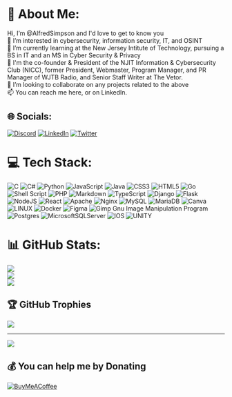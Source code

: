 # 💫 About Me:
 Hi, I’m @AlfredSimpson and I'd love to get to know you<br>👀 I’m interested in cybersecurity, information security, IT, and OSINT<br>🌱 I’m currently learning at the New Jersey Intitute of Technology, pursuing a BS in IT and an MS in Cyber Security & Privacy<br>👑 I'm the co-founder & President of the NJIT Information & Cybersecurity Club (NICC), former President, Webmaster, Program Manager, and PR Manager of WJTB Radio, and Senior Staff Writer at The Vetor.<br>💞️ I’m looking to collaborate on any projects related to the above<br>📫 You can reach me here, or on LinkedIn.


## 🌐 Socials:
[![Discord](https://img.shields.io/badge/Discord-%237289DA.svg?logo=discord&logoColor=white)](https://discord.gg/Cyb3rSw0rd#2280) [![LinkedIn](https://img.shields.io/badge/LinkedIn-%230077B5.svg?logo=linkedin&logoColor=white)](https://linkedin.com/in/AlfredHSimpson) [![Twitter](https://img.shields.io/badge/Twitter-%231DA1F2.svg?logo=Twitter&logoColor=white)](https://twitter.com/alhsimpson) 

# 💻 Tech Stack:
![C](https://img.shields.io/badge/c-%2300599C.svg?style=flat-square&logo=c&logoColor=white) ![C#](https://img.shields.io/badge/c%23-%23239120.svg?style=flat-square&logo=c-sharp&logoColor=white) ![Python](https://img.shields.io/badge/python-3670A0?style=flat-square&logo=python&logoColor=ffdd54) ![JavaScript](https://img.shields.io/badge/javascript-%23323330.svg?style=flat-square&logo=javascript&logoColor=%23F7DF1E) ![Java](https://img.shields.io/badge/java-%23ED8B00.svg?style=flat-square&logo=java&logoColor=white) ![CSS3](https://img.shields.io/badge/css3-%231572B6.svg?style=flat-square&logo=css3&logoColor=white) ![HTML5](https://img.shields.io/badge/html5-%23E34F26.svg?style=flat-square&logo=html5&logoColor=white) ![Go](https://img.shields.io/badge/go-%2300ADD8.svg?style=flat-square&logo=go&logoColor=white) ![Shell Script](https://img.shields.io/badge/shell_script-%23121011.svg?style=flat-square&logo=gnu-bash&logoColor=white) ![PHP](https://img.shields.io/badge/php-%23777BB4.svg?style=flat-square&logo=php&logoColor=white) ![Markdown](https://img.shields.io/badge/markdown-%23000000.svg?style=flat-square&logo=markdown&logoColor=white) ![TypeScript](https://img.shields.io/badge/typescript-%23007ACC.svg?style=flat-square&logo=typescript&logoColor=white) ![Django](https://img.shields.io/badge/django-%23092E20.svg?style=flat-square&logo=django&logoColor=white) ![Flask](https://img.shields.io/badge/flask-%23000.svg?style=flat-square&logo=flask&logoColor=white) ![NodeJS](https://img.shields.io/badge/node.js-6DA55F?style=flat-square&logo=node.js&logoColor=white) ![React](https://img.shields.io/badge/react-%2320232a.svg?style=flat-square&logo=react&logoColor=%2361DAFB) ![Apache](https://img.shields.io/badge/apache-%23D42029.svg?style=flat-square&logo=apache&logoColor=white) ![Nginx](https://img.shields.io/badge/nginx-%23009639.svg?style=flat-square&logo=nginx&logoColor=white) ![MySQL](https://img.shields.io/badge/mysql-%2300f.svg?style=flat-square&logo=mysql&logoColor=white) ![MariaDB](https://img.shields.io/badge/MariaDB-003545?style=flat-square&logo=mariadb&logoColor=white) ![Canva](https://img.shields.io/badge/Canva-%2300C4CC.svg?style=flat-square&logo=Canva&logoColor=white) ![LINUX](https://img.shields.io/badge/Linux-FCC624?style=flat-square&logo=linux&logoColor=black) ![Docker](https://img.shields.io/badge/docker-%230db7ed.svg?style=flat-square&logo=docker&logoColor=white) 	![Figma](https://img.shields.io/badge/figma-%23F24E1E.svg?style=flat-square&logo=figma&logoColor=white) ![Gimp Gnu Image Manipulation Program](https://img.shields.io/badge/Gimp-657D8B?style=flat-square&logo=gimp&logoColor=FFFFFF) ![Postgres](https://img.shields.io/badge/postgres-%23316192.svg?style=flat-square&logo=postgresql&logoColor=white) ![MicrosoftSQLServer](https://img.shields.io/badge/Microsoft%20SQL%20Sever-CC2927?style=flat-square&logo=microsoft%20sql%20server&logoColor=white) ![IOS](https://img.shields.io/badge/IOS-%2320232a.svg?style=flat-square&logo=apple&logoColor=white) ![UNITY](https://img.shields.io/badge/Unity-%2320232a.svg?style=flat-square&logo=unity&logoColor=white)
# 📊 GitHub Stats:
![](https://github-readme-stats.vercel.app/api?username=AlfredSimpson&theme=highcontrast&hide_border=false&include_all_commits=false&count_private=false)<br/>
![](https://github-readme-streak-stats.herokuapp.com/?user=AlfredSimpson&theme=highcontrast&hide_border=false)<br/>
![](https://github-readme-stats.vercel.app/api/top-langs/?username=AlfredSimpson&theme=highcontrast&hide_border=false&include_all_commits=false&count_private=false&layout=compact)

## 🏆 GitHub Trophies
![](https://github-profile-trophy.vercel.app/?username=AlfredSimpson&theme=matrix&no-frame=true&no-bg=false&margin-w=4)

---
[![](https://visitcount.itsvg.in/api?id=AlfredSimpson&icon=8&color=12)](https://visitcount.itsvg.in)

  ## 💰 You can help me by Donating
  [![BuyMeACoffee](https://img.shields.io/badge/Buy%20Me%20a%20Coffee-ffdd00?style=for-the-badge&logo=buy-me-a-coffee&logoColor=black)](https://buymeacoffee.com/Cyb3rSw0rd) 

  
<!-- Proudly created with GPRM ( https://gprm.itsvg.in ) -->
